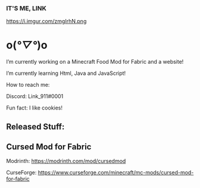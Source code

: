 ### IT'S ME, LINK 

https://i.imgur.com/zmgIrhN.png

# o(*°▽°*)o


I’m currently working on a Minecraft Food Mod for Fabric and a website!

I’m currently learning Html, Java and JavaScript!

How to reach me: 

Discord: Link_911#0001

Fun fact: I like cookies!

## Released Stuff:

## Cursed Mod for Fabric

Modrinth: https://modrinth.com/mod/cursedmod

CurseForge: https://www.curseforge.com/minecraft/mc-mods/cursed-mod-for-fabric
